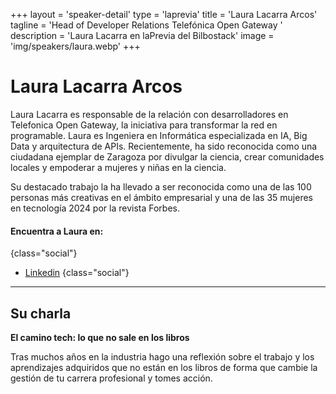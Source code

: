 +++
layout = 'speaker-detail'
type = 'laprevia'
title = 'Laura Lacarra Arcos'
tagline = 'Head of Developer Relations Telefónica Open Gateway '
description = 'Laura Lacarra en laPrevia del Bilbostack'
image = 'img/speakers/laura.webp'
+++

# Laura Lacarra Arcos

Laura Lacarra es responsable de la relación con desarrolladores en Telefonica Open Gateway, la iniciativa para transformar la red en programable. Laura es Ingeniera en Informática especializada en IA, Big Data y arquitectura de APIs. Recientemente, ha sido reconocida como una ciudadana ejemplar de Zaragoza por divulgar la ciencia, crear comunidades locales y empoderar a mujeres y niñas en la ciencia.

Su destacado trabajo la ha llevado a ser reconocida como una de las 100 personas más creativas en el ámbito empresarial y una de las 35 mujeres en tecnología 2024 por la revista Forbes.

#### Encuentra a Laura en:

{class="social"}

- [Linkedin](https://www.linkedin.com/in/lauralacarra/)
  {class="social"}

---  

## Su charla
**El camino tech: lo que no sale en los libros**

Tras muchos años en la industria hago una reflexión sobre el trabajo y los aprendizajes adquiridos que no están en los libros de forma que cambie la gestión de tu carrera profesional y tomes acción.
